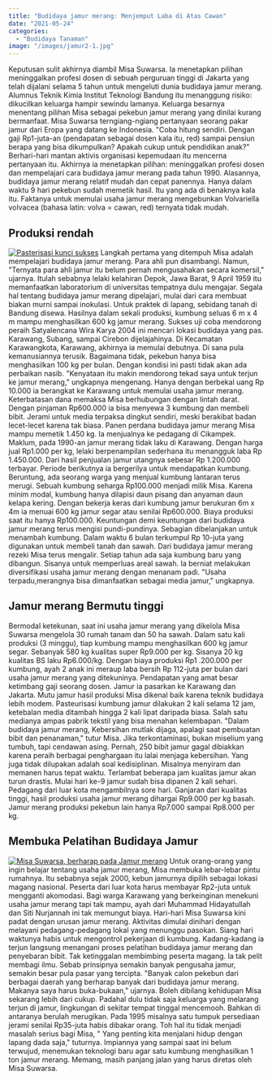 ```yaml
---
title: "Budidaya jamur merang: Menjemput Laba di Atas Cawan"
date: "2021-05-24"
categories: 
  - "Budidaya Tanaman"
image: "/images/jamur2-1.jpg"
---
```


Keputusan sulit akhirnya diambil Misa Suwarsa. Ia menetapkan pilihan meninggalkan profesi dosen di sebuah perguruan tinggi di Jakarta yang telah dijalani selama 5 tahun untuk mengeluti dunia budidaya jamur merang. Alumnus Teknik Kimia Institut Teknologi Bandung itu menanggung risiko: dikucilkan keluarga hampir sewindu lamanya. Keluarga besarnya menentang pilihan Misa sebagai pekebun jamur merang yang dinilai kurang bermanfaat. Misa Suwarsa terngiang-ngiang pertanyaan seorang pakar jamur dari Eropa yang datang ke Indonesia. "Coba hitung sendiri. Dengan gaji Rp1-juta-an (pendapatan sebagai dosen kala itu, red) sampai pensiun berapa yang bisa dikumpulkan? Apakah cukup untuk pendidikan anak?" Berhari-hari mantan aktivis organisasi kepemudaan itu mencerna pertanyaan itu. Akhirnya ia menetapkan pilihan: meninggalkan profesi dosen dan mempelajari cara budidaya jamur merang pada tahun 1990. Alasannya, budidaya jamur merang relatif mudah dan cepat panennya. Hanya dalam waktu 9 hari pekebun sudah memetik hasil. Itu yang ada di benaknya kala itu. Faktanya untuk memulai usaha jamur merang mengebunkan Volvariella volvacea (bahasa latin: volva = cawan, red) ternyata tidak mudah.

## Produksi rendah

[![Pasterisasi kunci sukses ](/images/jamur1-1.jpg)](http://localhost/mitra/wp-content/uploads/2021/05/jamur1-1.jpg) Langkah pertama yang ditempuh Misa adalah mempelajari budidaya jamur merang. Para ahli pun disambangi. Namun, "Ternyata para ahli jamur itu belum pernah mengusahakan secara komersil," ujarnya. Itulah sebabnya lelaki kelahiran Depok, Jawa Barat, 9 April 1959 itu memanfaatkan laboratorium di universitas tempatnya dulu mengajar. Segala hal tentang budidaya jamur merang dipelajari, mulai dari cara membuat biakan murni sampai inokulasi. Untuk praktek di lapang, sebidang tanah di Bandung disewa. Hasilnya dalam sekali produksi, kumbung seluas 6 m x 4 m mampu menghasilkan 600 kg jamur merang. Sukses uji coba mendorong peraih Satyalencana Wira Karya 2004 ini mencari lokasi budidaya yang pas. Karawang, Subang, sampai Cirebon dijelajahinya. Di Kecamatan Karawangkota, Karawang, akhirnya ia memulai debutnya. Di sana pula kemanusiannya terusik. Bagaimana tidak, pekebun hanya bisa menghasilkan 100 kg per bulan. Dengan kondisi ini pasti tidak akan ada perbaikan nasib. "Kenyataan itu makin mendorong tekad saya untuk terjun ke jamur merang," ungkapnya mengenang. Hanya dengan berbekal uang Rp 10.000 ia berangkat ke Karawang untuk memulai usaha jamur merang. Keterbatasan dana memaksa Misa berhubungan dengan lintah darat. Dengan pinjaman Rp600.000 ia bisa menyewa 3 kumbung dan membeli bibit. Jerami untuk media terpaksa dingkut sendiri, meski berakibat badan lecet-lecet karena tak biasa. Panen perdana budidaya jamur merang Misa mampu memetik 1.450 kg. Ia menjualnya ke pedagang di Cikampek. Maklum, pada 1990-an jamur merang tidak laku di Karawang. Dengan harga jual Rp1.000 per kg, lelaki berpenampilan sederhana itu menangguk laba Rp 1.450.000. Dari hasil penjualan jamur utangnya sebesar Rp 1.200.000 terbayar. Periode berikutnya ia bergerilya untuk mendapatkan kumbung. Beruntung, ada seorang warga yang menjual kumbung lantaran terus merugi. Sebuah kumbung seharga Rp100.000 menjadi milik Misa. Karena minim modal, kumbung hanya dilapisi daun pisang dan anyaman daun kelapa kering. Dengan bekerja keras dari kumbung jamur berukuran 6m x 4m ia menuai 600 kg jamur segar atau senilai Rp600.000. Biaya produksi saat itu hanya Rp100.000. Keuntungan demi keuntungan dari budidaya jamur merang terus mengisi pundi-pundinya. Sebagian dibelanjakan untuk menambah kumbung. Dalam waktu 6 bulan terkumpul Rp 10-juta yang digunakan untuk membeli tanah dan sawah. Dari budidaya jamur merang rezeki Misa terus mengalir. Setiap tahun ada saja kumbung baru yang dibangun. Sisanya untuk memperluas areal sawah. Ia berniat melakukan diversifikasi usaha jamur merang dengan menanam padi. "Usaha terpadu,merangnya bisa dimanfaatkan sebagai media jamur," ungkapnya.

## Jamur merang Bermutu tinggi

Bermodal ketekunan, saat ini usaha jamur merang yang dikelola Misa Suwarsa mengelola 30 rumah tanam dan 50 ha sawah. Dalam satu kali produksi (3 minggu), tiap kumbung mampu menghasilkan 600 kg jamur segar. Sebanyak 580 kg kualitas super Rp9.000 per kg. Sisanya 20 kg kualitas BS laku Rp6.000/kg. Dengan biaya produksi Rp1 .200.000 per kumbung, ayah 2 anak ini meraup laba bersih Rp 112-juta per bulan dari usaha jamur merang yang ditekuninya. Pendapatan yang amat besar ketimbang gaji seorang dosen. Jamur ia pasarkan ke Karawang dan Jakarta. Mutu jamur hasil produksi Misa dikenal baik karena teknik budidaya lebih modem. Pasteurisasi kumbung jamur dilakukan 2 kali selama 12 jam, ketebalan media ditambah hingga 2 kali lipat daripada biasa. Salah satu medianya ampas pabrik tekstil yang bisa menahan kelembapan. "Dalam budidaya jamur merang, Kebersihan mutlak dijaga, apalagi saat pembuatan bibit dan penanaman," tutur Misa. Jika terkontaminasi, bukan miselium yang tumbuh, tapi cendawan asing. Pernah, 250 bibit jamur gagal dibiakkan karena peraih berbagai penghargaan itu lalai menjaga kebersihan. Yang juga tidak dilupakan adalah soal kedisiplinan. Misalnya menyiram dan memanen harus tepat waktu. Terlambat beberapa jam kualitas jamur akan turun drastis. Mulai hari ke-9 jamur sudah bisa dipanen 2 kali sehari. Pedagang dari luar kota mengambilnya sore hari. Ganjaran dari kualitas tinggi, hasil produksi usaha jamur merang dihargai Rp9.000 per kg basah. Jamur merang produksi pekebun lain hanya Rp7.000 sampai Rp8.000 per kg.

## Membuka Pelatihan Budidaya Jamur

[![Misa Suwarsa, berharap pada Jamur merang](/images/jamur-2.jpg)](http://localhost/mitra/wp-content/uploads/2021/05/jamur-2.jpg) Untuk orang-orang yang ingin belajar tentang usaha jamur merang, Misa membuka lebar-lebar pintu rumahnya. Itu sebabnya sejak 2000, kebun jamurnya dipilih sebagai lokasi magang nasional. Peserta dari luar kota harus membayar Rp2-juta untuk mengganti akomodasi. Bagi warga Karawang yang berkeinginan menekuni usaha jamur merang tapi tak mampu, ayah dari Muhammad Hidayatullah dan Siti Nurjannah ini tak memungut biaya. Hari-hari Misa Suwarsa kini padat dengan urusan jamur merang. Aktivitas dimulai dinihari dengan melayani pedagang-pedagang lokal yang menunggu pasokan. Siang hari waktunya habis untuk mengontrol pekerjaan di kumbung. Kadang-kadang ia terjun langsung menangani proses pelatihan budidaya jamur merang dan penyebaran bibit. Tak ketinggalan membimbing peserta magang. Ia tak pelit membagi ilmu. Sebab prinsipnya semakin banyak pengusaha jamur, semakin besar pula pasar yang tercipta. "Banyak calon pekebun dari berbagai daerah yang berharap banyak dari budidaya jamur merang. Makanya saya harus buka-bukaan," ujarnya. Boleh dibilang kehidupan Misa sekarang lebih dari cukup. Padahal dulu tidak saja keluarga yang melarang terjun di jamur, lingkungan di sekitar tempat tinggal mencemooh. Bahkan di antaranya berulah merugikan. Pada 1995 misalnya satu tumpuk persediaan jerami senilai Rp35-juta habis dibakar orang. Toh hal itu tidak menjadi masalah serius bagi Misa, " Yang penting kita menjalani hidup dengan lapang dada saja," tuturnya. Impiannya yang sampai saat ini belum terwujud, menemukan teknologi baru agar satu kumbung menghasilkan 1 ton jamur merang. Memang, masih panjang jalan yang harus diretas oleh Misa Suwarsa.
